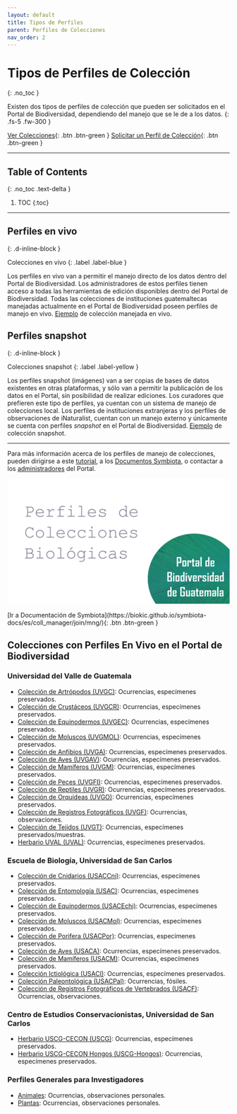 ```yaml
---
layout: default
title: Tipos de Perfiles
parent: Perfiles de Colecciones
nav_order: 2
---
```



# Tipos de Perfiles de Colección
{: .no_toc }


Existen dos tipos de perfiles de colección que pueden ser solicitados en el Portal de Biodiversidad, dependiendo del manejo que se le de a los datos.
{: .fs-5 .fw-300 }

[Ver Colecciones](https://biodiversidad.gt/portal/collections/index.php){: .btn .btn-green } 
[Solicitar un Perfil de Colección](https://guatemalaportal.github.io/docs/colecciones/solicitud/){: .btn .btn-green }

---

## Table of Contents
{: .no_toc .text-delta }

1. TOC
{:toc}

---

## Perfiles en vivo
{: .d-inline-block }

Colecciones en vivo
{: .label .label-blue }

Los perfiles en vivo van a permitir el manejo directo de los datos dentro del Portal de Biodiversidad. Los administradores de estos perfiles tienen acceso a todas las herramientas de edición disponibles dentro del Portal de Biodiversidad. Todas las colecciones de instituciones guatemaltecas manejadas actualmente en el Portal de Biodiversidad poseen perfiles de manejo en vivo. [Ejemplo](https://biodiversidad.gt/portal/collections/misc/collprofiles.php?collid=3) de colección manejada en vivo.

## Perfiles snapshot 
{: .d-inline-block }

Colecciones snapshot
{: .label .label-yellow }

Los perfiles snapshot (imágenes) van a ser copias de bases de datos existentes en otras plataformas, y sólo van a permitir la publicación de los datos en el Portal, sin posibilidad de realizar ediciones. Los curadores que prefieren este tipo de perfiles, ya cuentan con un sistema de manejo de colecciones local. Los perfiles de instituciones extranjeras y los perfiles de observaciones de iNaturalist, cuentan con un manejo externo y únicamente se cuenta con perfiles _snapshot_ en el Portal de Biodiversidad. [Ejemplo](https://biodiversidad.gt/portal/collections/misc/collprofiles.php?collid=34) de colección snapshot.


---

Para más información acerca de los perfiles de manejo de colecciones, pueden dirigirse a este [tutorial](https://youtu.be/43wFaru9i10), a los [Documentos Symbiota](https://symbiota.org/docs/es/), o contactar a los [administradores](https://guatemalaportal.github.io/docs/contactos/) del Portal.

[<img src="https://github.com/GuatemalaPortal/guatemalaportal.github.io/blob/main/static/portal/Portada%20Perfiles.jpg?raw=true" alt="Tutorial Checklists">](https://youtu.be/43wFaru9i10)

<div class="code-example" markdown="1">

<span class="fs-5">
[Ir a Documentación de Symbiota](https://biokic.github.io/symbiota-docs/es/coll_manager/join/mng/){: .btn .btn-green }
</span>

</div>

## Colecciones con Perfiles En Vivo en el Portal de Biodiversidad

### Universidad del Valle de Guatemala
- [Colección de Artrópodos (UVGC)](https://biodiversidad.gt/portal/collections/misc/collprofiles.php?collid=16): Ocurrencias, especímenes preservados.
- [Colección de Crustáceos (UVGCR)](https://biodiversidad.gt/portal/collections/misc/collprofiles.php?collid=48): Ocurrencias, especímenes preservados.
- [Colección de Equinodermos (UVGEC)](https://biodiversidad.gt/portal/collections/misc/collprofiles.php?collid=44): Ocurrencias, especímenes preservados.
- [Colección de Moluscos (UVGMOL)](https://biodiversidad.gt/portal/collections/misc/collprofiles.php?collid=27): Ocurrencias, especímenes preservados.
- [Colección de Anfibios (UVGA)](https://biodiversidad.gt/portal/collections/misc/collprofiles.php?collid=3): Ocurrencias, especímenes preservados.
- [Colección de Aves (UVGAV)](https://biodiversidad.gt/portal/collections/misc/collprofiles.php?collid=2): Ocurrencias, especímenes preservados.
- [Colección de Mamíferos (UVGM)](https://biodiversidad.gt/portal/collections/misc/collprofiles.php?collid=4): Ocurrencias, especímenes preservados.
- [Colección de Peces (UVGFI)](https://biodiversidad.gt/portal/collections/misc/collprofiles.php?collid=5): Ocurrencias, especímenes preservados.
- [Colección de Reptiles (UVGR)](https://biodiversidad.gt/portal/collections/misc/collprofiles.php?collid=6): Ocurrencias, especímenes preservados.
- [Colección de Orquídeas (UVGO)](https://biodiversidad.gt/portal/collections/misc/collprofiles.php?collid=22): Ocurrencias, especímenes preservados.
- [Colección de Registros Fotográficos (UVGF)](https://biodiversidad.gt/portal/collections/misc/collprofiles.php?collid=7): Ocurrencias, observaciones.
- [Colección de Tejidos (UVGT)](https://biodiversidad.gt/portal/collections/misc/collprofiles.php?collid=81): Ocurrencias, especímenes preservados/muestras.
- [Herbario UVAL (UVAL)](https://biodiversidad.gt/portal/collections/misc/collprofiles.php?collid=19): Ocurrencias, especímenes preservados.

### Escuela de Biología, Universidad de San Carlos
- [Colección de Cnidarios (USACCni)](https://biodiversidad.gt/portal/collections/misc/collprofiles.php?collid=73): Ocurrencias, especímenes preservados.
- [Colección de Entomología (USAC)](https://biodiversidad.gt/portal/collections/misc/collprofiles.php?collid=17): Ocurrencias, especímenes preservados.
- [Colección de Equinodermos (USACEchi)](https://biodiversidad.gt/portal/collections/misc/collprofiles.php?collid=74): Ocurrencias, especímenes preservados.
- [Colección de Moluscos (USACMol)](https://biodiversidad.gt/portal/collections/misc/collprofiles.php?collid=26): Ocurrencias, especímenes preservados.
- [Colección de Porifera (USACPor)](https://biodiversidad.gt/portal/collections/misc/collprofiles.php?collid=75): Ocurrencias, especímenes preservados.
- [Colección de Aves (USACA)](https://biodiversidad.gt/portal/collections/misc/collprofiles.php?collid=9): Ocurrencias, especímenes preservados.
- [Colección de Mamíferos (USACM)](https://biodiversidad.gt/portal/collections/misc/collprofiles.php?collid=1): Ocurrencias, especímenes preservados.
- [Colección Ictiológica (USACI)](https://biodiversidad.gt/portal/collections/misc/collprofiles.php?collid=10): Ocurrencias, especímenes preservados.
- [Colección Paleontológica (USACPal)](https://biodiversidad.gt/portal/collections/misc/collprofiles.php?collid=50): Ocurrencias, fósiles.
- [Colección de Registros Fotográficos de Vertebrados (USACF)](https://biodiversidad.gt/portal/collections/misc/collprofiles.php?collid=8): Ocurrencias, observaciones.

### Centro de Estudios Conservacionistas, Universidad de San Carlos
- [Herbario USCG-CECON (USCG)](https://biodiversidad.gt/portal/collections/misc/collprofiles.php?collid=21): Ocurrencias, especímenes preservados.
- [Herbario USCG-CECON Hongos (USCG-Hongos)](https://biodiversidad.gt/portal/collections/misc/collprofiles.php?collid=69): Ocurrencias, especímenes preservados.

### Perfiles Generales para Investigadores
- [Animales](https://biodiversidad.gt/portal/collections/misc/collprofiles.php?collid=93): Ocurrencias, observaciones personales.
- [Plantas](https://biodiversidad.gt/portal/collections/misc/collprofiles.php?collid=92): Ocurrencias, observaciones personales.
